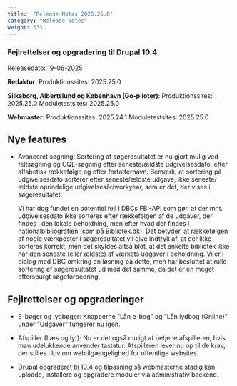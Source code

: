 ```yaml
---
title:  "Release Notes 2025.25.0"
category: "Release Notes"
weight: 333
---  
```


### Fejlrettelser og opgradering til Drupal 10.4.  

Releasedato: 19-06-2025

**Redaktør**: Produktionssites: 2025.25.0

**Silkeborg, Albertslund og København (Go-piloter)**: Produktionssites: 2025.25.0 Moduletestsites: 2025.25.0

**Webmaster**: Produktionssites: 2025.24.1 Moduletestsites: 2025.25.0

## Nye features
- Avanceret søgning: Sortering af søgeresultatet er nu gjort mulig ved feltsøgning og CQL-søgning efter seneste/ældste udgivelsesdato, efter alfabetisk rækkefølge og efter forfatternavn. Bemærk, at sortering på udgivelsesdato sorterer efter seneste/ældste udgave, ikke seneste/ældste oprindelige udgivelsesår/workyear, som er dét, der vises i søgeresultatet.
  
    Vi har dog fundet en potentiel fejl i DBCs FBI-API som gør, at der mht. udgivelsesdato ikke sorteres efter rækkefølgen af de udgaver, der findes i den lokale beholdning, men efter hvad der findes i nationalbibliografien (som på Bibliotek.dk). Det betyder, at rækkefølgen af nogle     værkposter i søgeresultatet vil give indtryk af, at der ikke sorteres korrekt, men det skyldes altså blot, at det enkelte bibliotek ikke har den seneste (eller ældste) af værkets udgaver i beholdning. Vi er i dialog med DBC omkring en løsning på dette, men har besluttet at rulle     sortering af søgeresultatet ud med det samme, da det er en meget efterspurgt søgeforbedring.


## Fejlrettelser og opgraderinger
- E-bøger og lydbøger: Knapperne ”Lån e-bog” og ”Lån lydbog (Online)” under ”Udgaver” fungerer nu igen.
  
- Afspiller (Læs og lyt): Nu er det også muligt at betjene afspilleren, hvis man udelukkende anvender tastatur. Afspilleren lever nu op til de krav, der stilles i lov om webtilgængelighed for offentlige websites.

- Drupal opgraderet til 10.4 og tilpasning så webmasterne stadig kan uploade, installere og opgradere moduler via administrativ backend. 

